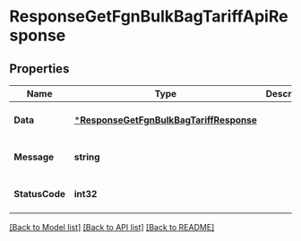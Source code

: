# ResponseGetFgnBulkBagTariffApiResponse

## Properties
Name | Type | Description | Notes
------------ | ------------- | ------------- | -------------
**Data** | [***ResponseGetFgnBulkBagTariffResponse**](response.GetFgnBulkBagTariffResponse.md) |  | [optional] [default to null]
**Message** | **string** |  | [optional] [default to null]
**StatusCode** | **int32** |  | [optional] [default to null]

[[Back to Model list]](../README.md#documentation-for-models) [[Back to API list]](../README.md#documentation-for-api-endpoints) [[Back to README]](../README.md)


